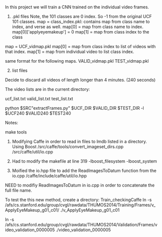 In this project we will train a CNN trained on the individual video frames.




1. .pkl files
Note, the 101 classes are 0 index. So -1 from the original UCF 101 classes.
map = class_index.pkl: contains map from class name to index, and verse as well.
map[0] = map from class name to index. map[0]['applyeyemakeup'] = 0
map[1] = map from class index to the class

map = UCF_vidmap.pkl
map[0] = map from class index to list of videos with that index.
map[1] = map from individual video to list class index.

same format for the following maps.
VALID_vidmap.pkl
TEST_vidmap.pkl


2. list files


Decide to discard all
videos of length longer than 4 minutes. (240 seconds)

The video lists are in the current directory:

ucf_list.txt
valid_list.txt
test_list.txt



python $SRC"extractFrames.py" $UCF_DIR $VALID_DIR $TEST_DIR -l $UCF240 $VALID240 $TEST240




Notes:

make tools
1. Modifying Caffe in order to read in files to lmdb listed in a directory. Using Boost
/src/caffe/tools/convert_imageset_dirs.cpp
/src/caffe/util/io.cpp

2. Had to modify the makefile at line 319
-lboost_filesystem -lboost_system

3. Moified the io.hpp file to add the ReadImagesToDatum function from the io.cpp
 /caffe/include/caffe/util/io.hpp

NEED to modifiy ReadImagesToDatum in io.cpp in order to concatenate the full file name.


To test the this new method, create a directory: Train_checkingCaffe
ln -s /afs/cs.stanford.edu/group/cvgl/rawdata/THUMOS2014/Training/Frames/v_ApplyEyeMakeup_g01_c01/ ./v_ApplyEyeMakeup_g01_c01

ln -s /afs/cs.stanford.edu/group/cvgl/rawdata/THUMOS2014/Validation/Frames/video_validation_0000005 ./video_validation_0000005
